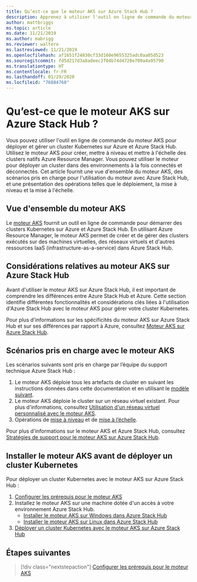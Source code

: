 ```yaml
---
title: Qu’est-ce que le moteur AKS sur Azure Stack Hub ?
description: Apprenez à utiliser l'outil en ligne de commande du moteur AKS pour déployer et gérer un cluster Kubernetes sur Azure et Azure Stack Hub.
author: mattbriggs
ms.topic: article
ms.date: 11/21/2019
ms.author: mabrigg
ms.reviewer: waltero
ms.lastreviewed: 11/21/2019
ms.openlocfilehash: af1651f24830cf33d160e9655325adc0aa05d523
ms.sourcegitcommit: fd5d217d3a8adeec2f04b74d4728e709a4a95790
ms.translationtype: HT
ms.contentlocale: fr-FR
ms.lasthandoff: 01/29/2020
ms.locfileid: "76884768"
---
```

# <a name="what-is-the-aks-engine-on-azure-stack-hub"></a>Qu’est-ce que le moteur AKS sur Azure Stack Hub ?

Vous pouvez utiliser l'outil en ligne de commande du moteur AKS pour déployer et gérer un cluster Kubernetes sur Azure et Azure Stack Hub. Utilisez le moteur AKS pour créer, mettre à niveau et mettre à l'échelle des clusters natifs Azure Resource Manager. Vous pouvez utiliser le moteur pour déployer un cluster dans des environnements à la fois connectés et déconnectés. Cet article fournit une vue d'ensemble du moteur AKS, des scénarios pris en charge pour l'utilisation du moteur avec Azure Stack Hub, et une présentation des opérations telles que le déploiement, la mise à niveau et la mise à l'échelle.

## <a name="overview-of-the-aks-engine"></a>Vue d'ensemble du moteur AKS

Le [moteur AKS](https://github.com/Azure/aks-engine) fournit un outil en ligne de commande pour démarrer des clusters Kubernetes sur Azure et Azure Stack Hub. En utilisant Azure Resource Manager, le moteur AKS permet de créer et de gérer des clusters exécutés sur des machines virtuelles, des réseaux virtuels et d'autres ressources IaaS (infrastructure-as-a-service) dans Azure Stack Hub.

## <a name="aks-engine-on-azure-stack-hub-considerations"></a>Considérations relatives au moteur AKS sur Azure Stack Hub

Avant d'utiliser le moteur AKS sur Azure Stack Hub, il est important de comprendre les différences entre Azure Stack Hub et Azure. Cette section identifie différentes fonctionnalités et considérations clés liées à l'utilisation d'Azure Stack Hub avec le moteur AKS pour gérer votre cluster Kubernetes.

Pour plus d'informations sur les spécificités du moteur AKS sur Azure Stack Hub et sur ses différences par rapport à Azure, consultez [Moteur AKS sur Azure Stack Hub](https://github.com/Azure/aks-engine/blob/master/docs/topics/azure-stack.md).

## <a name="supported-scenarios-with-the-aks-engine"></a>Scénarios pris en charge avec le moteur AKS

Les scénarios suivants sont pris en charge par l’équipe du support technique Azure Stack Hub :

1.  Le moteur AKS déploie tous les artefacts de cluster en suivant les instructions données dans cette documentation et en utilisant le [modèle suivant](https://github.com/Azure/aks-engine/tree/master/examples/azure-stack).
2.  Le moteur AKS déploie le cluster sur un réseau virtuel existant. Pour plus d'informations, consultez [Utilisation d'un réseau virtuel personnalisé avec le moteur AKS](https://github.com/Azure/aks-engine/blob/master/docs/tutorials/custom-vnet.md).
3.  Opérations de [mise à niveau](azure-stack-kubernetes-aks-engine-upgrade.md) et de [mise à l’échelle](azure-stack-kubernetes-aks-engine-scale.md).

Pour plus d'informations sur le moteur AKS et Azure Stack Hub, consultez [Stratégies de support pour le moteur AKS sur Azure Stack Hub](azure-stack-kubernetes-aks-engine-support.md).

## <a name="install-the-aks-engine-and-deploy-a-kubernetes-cluster"></a>Installer le moteur AKS avant de déployer un cluster Kubernetes

Pour déployer un cluster Kubernetes avec le moteur AKS sur Azure Stack Hub :

1. [Configurer les prérequis pour le moteur AKS](azure-stack-kubernetes-aks-engine-set-up.md)
2. Installez le moteur AKS sur une machine dotée d'un accès à votre environnement Azure Stack Hub.
     - [Installer le moteur AKS sur Windows dans Azure Stack Hub](azure-stack-kubernetes-aks-engine-deploy-windows.md)
     - [Installer le moteur AKS sur Linux dans Azure Stack Hub](azure-stack-kubernetes-aks-engine-deploy-linux.md)
3. [Déployer un cluster Kubernetes avec le moteur AKS sur Azure Stack Hub](azure-stack-kubernetes-aks-engine-deploy-cluster.md)

## <a name="next-steps"></a>Étapes suivantes

> [!div class="nextstepaction"]
> [Configurer les prérequis pour le moteur AKS](azure-stack-kubernetes-aks-engine-set-up.md)